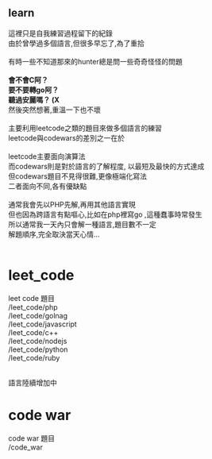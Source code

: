 <h2>learn</h2>
這裡只是自我練習過程留下的紀錄<br>
由於曾學過多個語言,但很多早忘了,為了重拾<br><br>
有時一些不知道那來的hunter總是問一些奇奇怪怪的問題<br>
<br>
<b>會不會C阿？</b><br>
<b>要不要轉go阿？</b><br>
<b>聽過安麗嗎？ (X</b><br>
然後突然想著,重溫一下也不壞<br>
<br>
主要利用leetcode之類的題目來做多個語言的練習<br>
leetcode與codewars的差別之一在於<br>
<br>
leetcode主要面向演算法<br>
而codewars則是對於語言的了解程度, 以最短及最快的方式達成<br>
但codewars題目不見得很難,更像極端化寫法<br>
二者面向不同,各有優缺點<br>
<br>
通常我會先以PHP先解,再用其他語言實現<br>
但也因為跨語言有點嘔心,比如在php裡寫go ,這種蠢事時常發生<br>
所以通常我一天內只會解一種語言,題目數不一定<br>
解題順序,完全取決當天心情...<br>
<br>

# leet_code
leet code 題目
<br>
/leet_code/php
<br>
/leet_code/golnag
<br>
/leet_code/javascript
<br>
/leet_code/c++
<br>
/leet_code/nodejs
<br>
/leet_code/python
<br>
/leet_code/ruby
<br>
<br>

語言陸續增加中
<br>


# code war
code war 題目
<br>
/code_war
